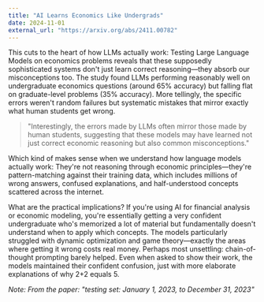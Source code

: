 ```yaml
---
title: "AI Learns Economics Like Undergrads"
date: 2024-11-01
external_url: "https://arxiv.org/abs/2411.00782"
---
```


This cuts to the heart of how LLMs actually work: Testing Large Language Models on economics problems reveals that these supposedly sophisticated systems don't just learn correct reasoning—they absorb our misconceptions too. The study found LLMs performing reasonably well on undergraduate economics questions (around 65% accuracy) but falling flat on graduate-level problems (35% accuracy). More tellingly, the specific errors weren't random failures but systematic mistakes that mirror exactly what human students get wrong.

> "Interestingly, the errors made by LLMs often mirror those made by human students, suggesting that these models may have learned not just correct economic reasoning but also common misconceptions."

Which kind of makes sense when we understand how language models actually work: They're not reasoning through economic principles—they're pattern-matching against their training data, which includes millions of wrong answers, confused explanations, and half-understood concepts scattered across the internet. 

What are the practical implications? If you're using AI for financial analysis or economic modeling, you're essentially getting a very confident undergraduate who's memorized a lot of material but fundamentally doesn't understand when to apply which concepts. The models particularly struggled with dynamic optimization and game theory—exactly the areas where getting it wrong costs real money. Perhaps most unsettling: chain-of-thought prompting barely helped. Even when asked to show their work, the models maintained their confident confusion, just with more elaborate explanations of why 2+2 equals 5.

_Note: From the paper: "testing set: January 1, 2023, to December 31, 2023"_